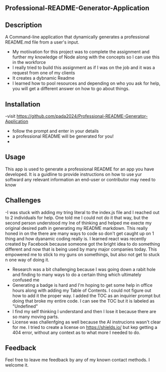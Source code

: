 ## Professional-README-Generator-Application

## Description

A Command-line application that dynamically generates a professional README.md file from a user's input.

- My motiivation for this project was to complete the assignment and further my knowledge of Node along with the concepts so I can use this in the workforce
- I really tried to build this assignment as if I was on the job and it was a request from one of my clients 
- It creates a dybnamic Readme 
- I learned how to pool resources and depending on who you ask for help, you will get a different answer on how to go about things. 


## Installation

-visit https://github.com/pada2024/Professional-README-Generator-Application
- follow the prompt and enter in your details
- a professional README will be generated for you!
- 
## Usage
This app is used to generate a professional README for an app you have developed. It is a guidline to provide instructions on how to use yur softward any relevant information an end-user or contributor may need to know


## Challenges

-I was stuck with adding my tring literal to the index.js file and I reached out to 2 individuals for help. One told me I could not do it that way, but the second person understood my lne of thinking and helped me execte my original desired path in generating my README markdown. This really honed in on the there are many ways to code so don't get caught up on 1 thing and how dyanamic coding really is. I learned react was recently created by Facebook because someone got the bright idea to do something different and now that is being used by many major companies today. This empowered me to stick to my guns on somethings, but also not get to stuck n one way of doing it. 
- Research was a bit challenging because I was going down a rabit hole and finding to many ways to do a certain thing which ultimately confused me
- Generating a badge is hard and I'm hoping to get some help in office hours along with adding my Table of Contents. I could not figure out how to add it the proper way. I added the TOC as an inquirier prompt but doing that broke my entire code. I can see the TOC but it is labeled as "Undefined"
- I find my self thinking I understand and then I lose it because there are so many moving parts.
- License was challenfging as well because the AI instrucions wasn't clear for me. I tried to create a license on https://shields.io/ but kep getting a 404 error, without any context as to what more I needed to do.

## Feedback

Feel free to leave me feedback by any of my known contact methods. I welcome it. 
